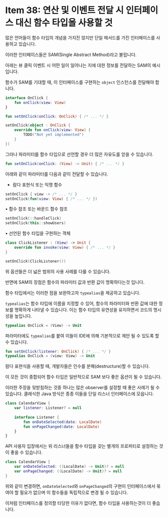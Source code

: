 # Item 38: 연산 및 이벤트 전달 시 인터페이스 대신 함수 타입을 사용할 것

많은 언어들이 함수 타입의 개념을 가지진 않지만 단일 메서드를 가진 인터페이스를 사용하고 있습니다.

이러한 인터페이스들은 SAM(Single Abstract Method)라고 불립니다.

아래는 뷰 클릭 이벤트 시 어떤 일이 일어나는 지에 대한 정보를 전달하는 SAM의 예시입니다.

함수가 SAM를 기대할 때, 이 인터페이스를 구현하는 `object` 인스턴스를 전달해야 합니다.

```kotlin
interface OnClick {
    fun onClick(view: View)
}

fun setOnClick(onClick: OnClick) { /* ... */ }

setOnClick(object : OnClick {
    override fun onClick(view: View) {
        TODO("Not yet implemented")
    }
})
```

그러나 파라미터를 함수 타입으로 선언할 경우 더 많은 자유도를 얻을 수 있습니다. 

```kotlin
fun setOnClick(onClick: (View) -> Unit) { /* ... */ }
```

아래와 같이 파라미터를 다음과 같이 전달할 수 있습니다.

- 람다 표현식 또는 익명 함수

```kotlin
setOnClick { view -> /* ... */ }
setOnClick(fun(view: View) { /* ... */ })
```

• 함수 참조 또는 바운드 함수 참조

```kotlin
setOnClick(::handleClick)
setOnClick(this::showUsers)
```

• 선언된 함수 타입을 구현하는 객체

```kotlin
class ClickListener : (View) -> Unit {
    override fun invoke(view: View) { /* ... */ }
}

setOnClick(ClickListener())
```

위 옵션들은 더 넓은 범위의 사용 사례를 다룰 수 있습니다.

반면에 SAM의 장점은 함수의 파라미터 값과 반환 값이 명확하다는것 입니다.

함수 타입에서는 이러한 점을 보완하고자 `typealias`을 제공하고 있습니다.

`typealias`는 함수 타입에 이름을 지정할 수 있어, 함수의 파라미터와 반환 값에 대한 정보를 명확하게 나타낼 수 있습니다.
이는 함수 타입의 유연성을 유지하면서 코드의 명시성을 높입니다.

```kotlin
typealias OnClick = (View) -> Unit
```

파라미터에도 `typealias`를 붙여 이들이 IDE에 의해 기본적으로 제안 될 수 있도록 할 수 있습니다.

```kotlin
fun setOnClick(listener: OnClick) { /* ... */ }
typealias OnClick = (view: View) -> Unit
```

람다 표현식을 사용할 때, 개발자들은 인수를 분해(destructure)할 수 있습니다.

이 모든 것이 종합되어 함수 타입은 일반적으로 SAM 보다 좋은 옵션이 될 수 있습니다.

이러한 주장을 뒷받침하는 것중 하나는 많은 observer를 설정할 때 좋은 사례가 될 수 있습니다.
클래식한 Java 방식은 종종 이들을 단일 리스너 인터페이스에 모읍니다.

```kotlin
class CalendarView {
    var listener: Listener? = null
    
    interface Listener {
        fun onDateSelected(date: LocalDate)
        fun onPageChanged(date: LocalDate)
    }
}
```

API 사용자 입장에서는 위 리스너들을 함수 타입을 갖는 별개의 프로퍼티로 설정하는 것이 좋을 수 있습니다.

```kotlin
class CalendarView {
    var onDateSelected: ((LocalDate) -> Unit)? = null
    var onPageChanged: ((LocalDate) -> Unit)? = null
}
```

위와 같이 변경하면, `onDateSelected`와 `onPageChanged`의 구현이 인터페이스에서 묶여야 할 필요가 없으며 이 함수들을 독립적으로 변경 될 수 있습니다.

이처럼 인터페이스를 정의할 타당한 이유가 없다면, 함수 타입을 사용하는것이 더 좋습니다.